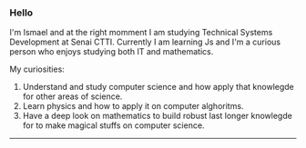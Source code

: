 ### Hello 

I'm Ismael and at the right momment I am studying Technical Systems Development at Senai CTTI. Currently I am learning Js and I'm a curious person who enjoys studying both IT and mathematics. 

My curiosities: 

  1. Understand and study computer science and how apply that knowlegde for other areas of science.
  2. Learn physics and how to apply it on computer alghoritms.
  3. Have a deep look on mathematics to build robust last longer knowlegde for to make magical stuffs on computer science.

---
